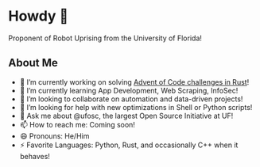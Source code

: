 # Howdy 🤠
Proponent of Robot Uprising from the University of Florida! 

## About Me 
- 🔭 I’m currently working on solving [Advent of Code challenges in Rust](https://github.com/logandgsmith/AdventOfRust2020)!
- 🌱 I’m currently learning App Development, Web Scraping, InfoSec!
- 👯 I’m looking to collaborate on automation and data-driven projects!
- 🤔 I’m looking for help with new optimizations in Shell or Python scripts!
- 💬 Ask me about @ufosc, the largest Open Source Initiative at UF!
- 📫 How to reach me: Coming soon!
- 😄 Pronouns: He/Him
- ⚡ Favorite Languages: Python, Rust, and occasionally C++ when it behaves!
